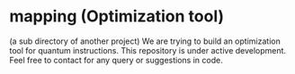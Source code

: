 # mapping (Optimization tool)
(a sub directory of another project)
We are trying to build an optimization tool for quantum instructions. This repository is under active development. Feel free to contact for any query or suggestions in code.
